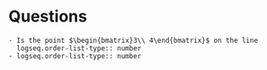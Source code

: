 # Questions
	- Is the point $\begin{bmatrix}3\\ 4\end{bmatrix}$ on the line
	  logseq.order-list-type:: number
	- logseq.order-list-type:: number